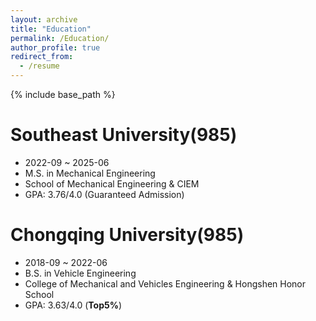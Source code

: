 ```yaml
---
layout: archive
title: "Education"
permalink: /Education/
author_profile: true
redirect_from:
  - /resume
---
```


{% include base_path %}

Southeast University(985)
======
* 2022-09 ~ 2025-06
* M.S. in Mechanical Engineering
* School of Mechanical Engineering & CIEM
* GPA: 3.76/4.0 (Guaranteed Admission)

Chongqing University(985)
======
* 2018-09 ~ 2022-06
* B.S. in Vehicle Engineering
* College of Mechanical and Vehicles Engineering & Hongshen Honor School
* GPA: 3.63/4.0 (**Top5%**)
